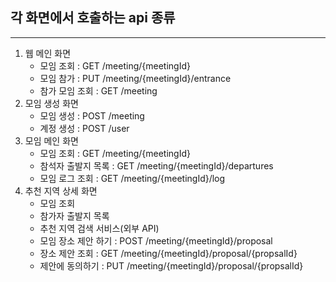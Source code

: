 ## 각 화면에서 호출하는 api 종류

---

1. 웹 메인 화면
   - 모임 조회 : GET /meeting/{meetingId}
   - 모임 참가 : PUT /meeting/{meetingId}/entrance
   - 참가 모임 조회 : GET /meeting
2. 모임 생성 화면
   - 모임 생성 : POST /meeting
   - 계정 생성 : POST /user
3. 모임 메인 화면
   - 모임 조회 : GET /meeting/{meetingId}
   - 참석자 출발지 목록 : GET /meeting/{meetingId}/departures
   - 모임 로그 조회 : GET /meeting/{meetingId}/log
4. 추천 지역 상세 화면
   - 모임 조회
   - 참가자 출발지 목록
   - 추천 지역 검색 서비스(외부 API)
   - 모임 장소 제안 하기 : POST /meeting/{meetingId}/proposal
   - 장소 제안 조회 : GET /meeting/{meetingId}/proposal/{propsalId}
   - 제안에 동의하기 : PUT /meeting/{meetingId}/proposal/{propsalId}